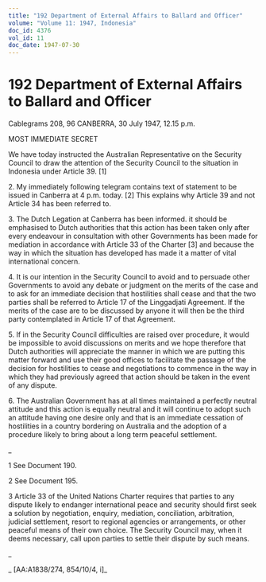```yaml
---
title: "192 Department of External Affairs to Ballard and Officer"
volume: "Volume 11: 1947, Indonesia"
doc_id: 4376
vol_id: 11
doc_date: 1947-07-30
---
```


# 192 Department of External Affairs to Ballard and Officer

Cablegrams 208, 96 CANBERRA, 30 July 1947, 12.15 p.m.

MOST IMMEDIATE SECRET

We have today instructed the Australian Representative on the Security Council to draw the attention of the Security Council to the situation in Indonesia under Article 39. [1]

2\. My immediately following telegram contains text of statement to be issued in Canberra at 4 p.m. today. [2] This explains why Article 39 and not Article 34 has been referred to.

3\. The Dutch Legation at Canberra has been informed. it should be emphasised to Dutch authorities that this action has been taken only after every endeavour in consultation with other Governments has been made for mediation in accordance with Article 33 of the Charter [3] and because the way in which the situation has developed has made it a matter of vital international concern.

4\. It is our intention in the Security Council to avoid and to persuade other Governments to avoid any debate or judgment on the merits of the case and to ask for an immediate decision that hostilities shall cease and that the two parties shall be referred to Article 17 of the Linggadjati Agreement. If the merits of the case are to be discussed by anyone it will then be the third party contemplated in Article 17 of that Agreement.

5\. If in the Security Council difficulties are raised over procedure, it would be impossible to avoid discussions on merits and we hope therefore that Dutch authorities will appreciate the manner in which we are putting this matter forward and use their good offices to facilitate the passage of the decision for hostilities to cease and negotiations to commence in the way in which they had previously agreed that action should be taken in the event of any dispute.

6\. The Australian Government has at all times maintained a perfectly neutral attitude and this action is equally neutral and it will continue to adopt such an attitude having one desire only and that is an immediate cessation of hostilities in a country bordering on Australia and the adoption of a procedure likely to bring about a long term peaceful settlement.

_

1 See Document 190.

2 See Document 195.

3 Article 33 of the United Nations Charter requires that parties to any dispute likely to endanger international peace and security should first seek a solution by negotiation, enquiry, mediation, conciliation, arbitration, judicial settlement, resort to regional agencies or arrangements, or other peaceful means of their own choice. The Security Council may, when it deems necessary, call upon parties to settle their dispute by such means.

_

_ [AA:A1838/274, 854/10/4, i]_
